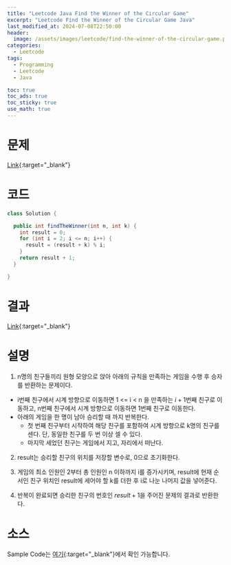 ```yaml
---
title: "Leetcode Java Find the Winner of the Circular Game"
excerpt: "Leetcode Find the Winner of the Circular Game Java"
last_modified_at: 2024-07-08T22:50:00
header:
  image: /assets/images/leetcode/find-the-winner-of-the-circular-game.png
categories:
  - Leetcode
tags:
  - Programming
  - Leetcode
  - Java

toc: true
toc_ads: true
toc_sticky: true
use_math: true
---
```

# 문제
[Link](https://leetcode.com/problems/find-the-winner-of-the-circular-game/){:target="_blank"}

# 코드
```java
class Solution {

  public int findTheWinner(int n, int k) {
    int result = 0;
    for (int i = 2; i <= n; i++) {
      result = (result + k) % i;
    }
    return result + 1;
  }

}
```

# 결과
[Link](https://leetcode.com/problems/water-bottles/submissions/1312930745/){:target="_blank"}

# 설명
1. n명의 친구들끼리 원형 모양으로 앉아 아래의 규칙을 만족하는 게임을 수행 후 승자를 반환하는 문제이다.
- i번째 친구에서 시계 방향으로 이동하면 1 <= i < n 을 만족하는 $i + 1$번째 친구로 이동하고, n번째 친구에서 시계 방향으로 이동하면 1번째 친구로 이동한다.
- 아래의 게임을 한 명이 남아 승리할 때 까지 반복한다.
  - 첫 번째 친구부터 시작하여 해당 친구를 포함하여 시계 방향으로 k명의 친구를 센다. 단, 동일한 친구를 두 번 이상 셀 수 있다.
  - 마지막 세었던 친구는 게임에서 지고, 자리에서 떠난다.

2. result는 승리할 친구의 위치를 저장할 변수로, 0으로 초기화한다.

3. 게임의 최소 인원인 2부터 총 인원인 n 이하까지 i를 증가시키며, result에 현재 순서인 친구 위치인 result에 세어야 할 k를 더한 후 i로 나눈 나머지 값을 넣어준다.

4. 반복이 완료되면 승리한 친구의 번호인 $result + 1$을 주어진 문제의 결과로 반환한다.

# 소스
Sample Code는 [여기](https://github.com/GracefulSoul/leetcode/blob/master/src/main/java/gracefulsoul/problems/FindTheWinnerOfTheCircularGame.java){:target="_blank"}에서 확인 가능합니다.